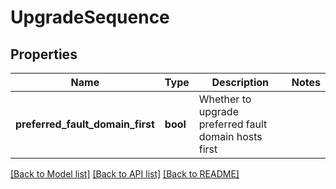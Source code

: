# UpgradeSequence

## Properties
Name | Type | Description | Notes
------------ | ------------- | ------------- | -------------
**preferred_fault_domain_first** | **bool** | Whether to upgrade preferred fault domain hosts first | 

[[Back to Model list]](../README.md#documentation-for-models) [[Back to API list]](../README.md#documentation-for-api-endpoints) [[Back to README]](../README.md)

